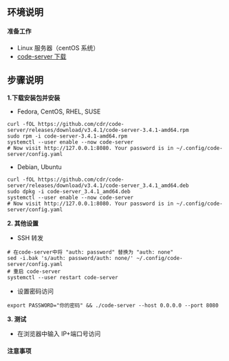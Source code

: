 ## **环境说明**

#### 准备工作

- Linux 服务器（centOS 系统）
- [code-server 下载](https://github.com/cdr/code-server)

## **步骤说明**

**1.下载安装包并安装**

- Fedora, CentOS, RHEL, SUSE

```Terminal
curl -fOL https://github.com/cdr/code-server/releases/download/v3.4.1/code-server-3.4.1-amd64.rpm
sudo rpm -i code-server-3.4.1-amd64.rpm
systemctl --user enable --now code-server
# Now visit http://127.0.0.1:8080. Your password is in ~/.config/code-server/config.yaml
```

- Debian, Ubuntu

```Terminal
curl -fOL https://github.com/cdr/code-server/releases/download/v3.4.1/code-server_3.4.1_amd64.deb
sudo dpkg -i code-server_3.4.1_amd64.deb
systemctl --user enable --now code-server
# Now visit http://127.0.0.1:8080. Your password is in ~/.config/code-server/config.yaml
```

**2. 其他设置**

- SSH 转发

```Terminal
# 在code-server中将 "auth: password" 替换为 "auth: none"
sed -i.bak 's/auth: password/auth: none/' ~/.config/code-server/config.yaml
# 重启 code-server
systemctl --user restart code-server
```

- 设置密码访问

```Terminal
export PASSWORD="你的密码" && ./code-server --host 0.0.0.0 --port 8080
```

**3. 测试**

- 在浏览器中输入 IP+端口号访问

#### 注意事项
